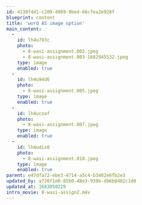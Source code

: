 ```yaml
---
id: 4138f4d1-c200-4969-9bed-66cfea2e928f
blueprint: content
title: 'word AS image option'
main_content:
  -
    id: lh4u793c
    photo:
      - 8-wasi-assignment.002.jpeg
      - 8-wasi-assignment.003-1682945532.jpeg
    type: image
    enabled: true
  -
    id: lh4u94d6
    photo:
      - 8-wasi-assignment.005.jpeg
    type: image
    enabled: true
  -
    id: lh4ucoaf
    photo:
      - 8-wasi-assignment.007.jpeg
    type: image
    enabled: true
  -
    id: lh4udix0
    photo:
      - 8-wasi-assignment.010.jpeg
    type: image
    enabled: true
parent: e47dfa72-ebe3-4714-a5c4-b3482e6fb2e3
updated_by: a726f1e0-85b0-48e3-939b-db6b8482c1d0
updated_at: 1683050229
intro_movie: 8-wasi-assign2.m4v
---
```

